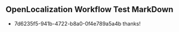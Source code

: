 ## OpenLocalization Workflow Test MarkDown
* 7d6235f5-941b-4722-b8a0-0f4e789a5a4b thanks!

<!--HONumber=Aug16_HO3-->


